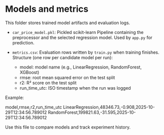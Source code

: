Models and metrics
==================

This folder stores trained model artifacts and evaluation logs.

- `car_price_model.pkl`: Pickled scikit-learn Pipeline containing the preprocessor and the selected regression model. Used by `app.py` for prediction.
- `metrics.csv`: Evaluation rows written by `train.py` when training finishes. Structure (one row per candidate model per run):

  - model: model name (e.g., LinearRegression, RandomForest, XGBoost)
  - rmse: root mean squared error on the test split
  - r2: R² score on the test split
  - run_time_utc: ISO timestamp when the run was logged

Example:

model,rmse,r2,run_time_utc
LinearRegression,48346.73,-0.908,2025-10-29T12:34:56.789012
RandomForest,199821.63,-31.595,2025-10-29T12:34:56.789012

Use this file to compare models and track experiment history.
